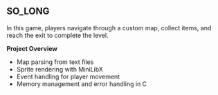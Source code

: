 ## **SO_LONG**

In this game, players navigate through a custom map, collect items, and reach the exit to complete the level.

**Project Overview**

- Map parsing from text files
- Sprite rendering with MiniLibX
- Event handling for player movement
- Memory management and error handling in C
